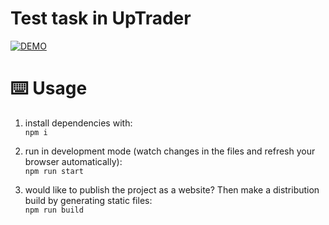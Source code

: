 # Test task in UpTrader

[![DEMO](https://img.shields.io/badge/live%20demo-0073cf?style=for-the-badge&logoColor=white)](https://cyrilstrone.github.io/uptrader-test)


# ⌨️ Usage

1. install dependencies with:  
`npm i`

1. run in development mode (watch changes in the files and refresh your browser automatically):  
`npm run start`

1. would like to publish the project as a website? Then make a distribution build by generating static files:  
`npm run build`